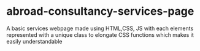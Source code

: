 # abroad-consultancy-services-page
A basic services webpage made using HTML,CSS, JS with each elements represented with a unique class to elongate CSS functions which makes it easily understandable
